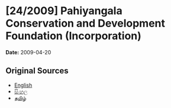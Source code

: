 # [24/2009] Pahiyangala Conservation and Development Foundation (Incorporation)

**Date:** 2009-04-20

## Original Sources

- [English](https://documents.gov.lk/view/acts/2009/4/24-2009_E.pdf)
- [සිංහල](https://documents.gov.lk/view/acts/2009/4/24-2009_S.pdf)
- [தமிழ்](https://documents.gov.lk/view/acts/2009/4/24-2009_T.pdf)
